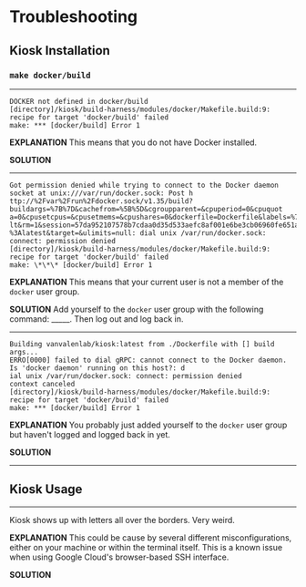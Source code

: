 # Troubleshooting

## Kiosk Installation


### `make docker/build`

---

```
DOCKER not defined in docker/build
[directory]/kiosk/build-harness/modules/docker/Makefile.build:9: recipe for target 'docker/build' failed
make: *** [docker/build] Error 1
```

<b>EXPLANATION</b>
This means that you do not have Docker installed.

<b>SOLUTION</b>

---

```
Got permission denied while trying to connect to the Docker daemon socket at unix:///var/run/docker.sock: Post h
ttp://%2Fvar%2Frun%2Fdocker.sock/v1.35/build?buildargs=%7B%7D&cachefrom=%5B%5D&cgroupparent=&cpuperiod=0&cpuquot
a=0&cpusetcpus=&cpusetmems=&cpushares=0&dockerfile=Dockerfile&labels=%7B%7D&memory=0&memswap=0&networkmode=defau
lt&rm=1&session=57da952107578b7cdaa0d35d533aefc8af001e6be3cb06960fe651a7f7990217&shmsize=0&t=vanvalenlab%2Fkiosk
%3Alatest&target=&ulimits=null: dial unix /var/run/docker.sock: connect: permission denied
[directory]/kiosk/build-harness/modules/docker/Makefile.build:9: recipe for target 'docker/build' failed
make: \*\*\* [docker/build] Error 1
```

<b>EXPLANATION</b>
This means that your current user is not a member of the `docker` user group. 

<b>SOLUTION</b>
Add yourself to the `docker` user group with the following command: \_\_\_\_\_. Then log out and log back in.

---

```
Building vanvalenlab/kiosk:latest from ./Dockerfile with [] build args...
ERRO[0000] failed to dial gRPC: cannot connect to the Docker daemon. Is 'docker daemon' running on this host?: d
ial unix /var/run/docker.sock: connect: permission denied 
context canceled
[directory]/kiosk/build-harness/modules/docker/Makefile.build:9: recipe for target 'docker/build' failed
make: *** [docker/build] Error 1
```

<b>EXPLANATION</b>
You probably just added yourself to the `docker` user group but haven't logged and logged back in yet. 

<b>SOLUTION</b>

---

## Kiosk Usage

---

Kiosk shows up with letters all over the borders. Very weird.

<b>EXPLANATION</b>
This could be cause by several different misconfigurations, either on your machine or within the terminal itself. This is a known issue when using Google Cloud's browser-based SSH interface.

<b>SOLUTION</b>

